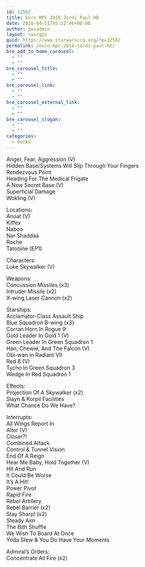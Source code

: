```yaml
---
id: 12562
title: Euro MPC 2018 Jordi Paul HB
date: 2018-04-11T05:52:46+00:00
author: pwsadmin
layout: swccgpc
guid: https://www.starwarsccg.org/?p=12562
permalink: /euro-mpc-2018-jordi-paul-hb/
bre_add_to_home_carousel:
  - ""
  - ""
bre_carousel_title:
  - ""
  - ""
bre_carousel_link:
  - ""
  - ""
bre_carousel_external_link:
  - ""
  - ""
bre_carousel_slogan:
  - ""
  - ""
categories:
  - Decks
---
```

Anger, Fear, Aggression (V)  
Hidden Base/Systems Will Slip Through Your Fingers  
Rendezvous Point  
Heading For The Medical Frigate  
A New Secret Base (V)  
Superficial Damage  
Wokling (V)

Locations:  
Anoat (V)  
Kiffex  
Naboo  
Nar Shaddaa  
Roche  
Tatooine (EP1)

Characters:  
Luke Skywalker (V)

Weapons:  
Concussion Missiles (x3)  
Intruder Missile (x2)  
X-wing Laser Cannon (x2)

Starships:  
Acclamator-Class Assault Ship  
Blue Squadron B-wing (x3)  
Corran Horn In Rogue 9  
Gold Leader In Gold 1 (V)  
Green Leader In Green Squadron 1  
Han, Chewie, And The Falcon (V)  
Obi-wan in Radiant VII  
Red 8 (V)  
Tycho In Green Squadron 3  
Wedge In Red Squadron 1

Effects:  
Projection Of A Skywalker (x2)  
Slayn & Korpil Facilities  
What Chance Do We Have?

Interrupts:  
All Wings Report In  
Alter (V)  
Closer?!  
Combined Attack  
Control & Tunnel Vision  
End Of A Reign  
Hear Me Baby, Hold Together (V)  
Hit And Run  
It Could Be Worse  
It&#8217;s A Hit!  
Power Pivot  
Rapid Fire  
Rebel Artillery  
Rebel Barrier (x2)  
Stay Sharp! (x2)  
Steady Aim  
The Bith Shuffle  
We Wish To Board At Once  
Yoda Stew & You Do Have Your Moments

Admiral&#8217;s Orders:  
Concentrate All Fire (x2)